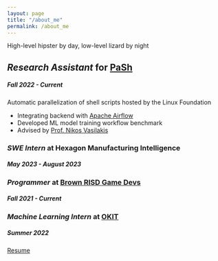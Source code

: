 ```yaml
---
layout: page
title: "/about_me"
permalink: /about_me
---
```

High-level hipster by day, low-level lizard by night

## *Research Assistant* for [PaSh](https://binpa.sh/) 
##### Fall 2022 - Current

Automatic parallelization of shell scripts hosted by the Linux Foundation
- Integrating backend with [Apache Airflow](https://airflow.apache.org/)
- Developed ML model training workflow benchmark
- Advised by [Prof. Nikos Vasilakis](http://nikos.vasilak.is/)

### *SWE Intern* at Hexagon Manufacturing Intelligence
##### May 2023 - August 2023

### *Programmer* at [Brown RISD Game Devs](https://brownrisdgames.itch.io/)
##### Fall 2021 - Current

### *Machine Learning Intern* at [OKIT](https://okit.co/)
##### Summer 2022

[Resume](resume.pdf)

